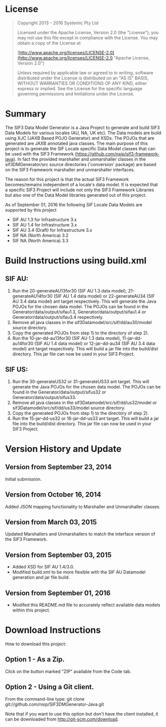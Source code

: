 # License
> Copyright 2013 - 2016 Systemic Pty Ltd
> 
> Licensed under the Apache License, Version 2.0 (the "License"); you may not use this file except in compliance with the License. You may obtain a copy of the License at
> 
> [http://www.apache.org/licenses/LICENSE-2.0](http://www.apache.org/licenses/LICENSE-2.0 "Apache License, Version 2.0")
> 
> Unless required by applicable law or agreed to in writing, software distributed under the License is distributed on an "AS IS" BASIS, WITHOUT WARRANTIES OR CONDITIONS OF ANY KIND, either express or implied. See the License for the specific language governing permissions and limitations under the License.

# Summary
The SIF3 Data Model Generator is a Java Project to generate and build SIF3 Data Models for various 
locales (AU, NA, UK etc). The Data models are build using XJC (JAXB Based POJO Generator) and XSDs. 
The POJOs that are generated are JAXB annotated java classes.
The main purpose of this project is to generate the SIF Locale specific Data Model classes that can
be used with the SIF3 Framework (https://github.com/nsip/sif3-framework-java). In fact the provided
marshaller and unmarshaller classes in the sif3DMGenerator/src source directories ('conversion' package)
are based on the SIF3 Framework marshaller and unmarshaller interfaces.

The reason for this project is that the actual SIF3 Framework becomes/remains independent of a locale's
data model. It is expected that a specific SIF3 Project will include not only the SIF3 Framework 
Libraries but also one of the Data Model libraries generated out of this project.

As of September 01, 2016 the following SIF Locale Data Models are supported by this project
- SIF AU 1.3 for Infrastructure 3.x
- SIF AU 1.4 for Infrastructure 3.x
- SIF AU 3.4 (Draft) for Infrastructure 3.x
- SIF NA (North America) 3.2
- SIF NA (North America) 3.3

# Build Instructions using build.xml

## SIF AU:
1. Run the 20-generateAU13for30 (SIF AU 1.3 data model), 21-generateAU14for30 (SIF AU 1.4 data model)
   or 22-generateAU34 (SIF AU 3.4 data model) ant target respectively.
   This will generate the Java POJOs for the chosen data model. The POJOs can be found in the
   Generator/data/output/sifau1.3, Generator/data/output/sifau1.4 or Generator/data/output/sifau3.4 respectively.
2. Remove all java classes in the sif3Datamodel/src/sif/dd/au30/model source directory.
3. Copy the generated POJOs from step 1) to the directory of step 2).
4. Run the 10-jar-dd-au13for30 (SIF AU 1.3 data model), 11-jar-dd-au14for30 (SIF AU 1.4 data model) or 
   12-jar-dd-au34 (SIF AU 3.4 data model) ant target respectively.
   This will build a jar file into the build/dist directory. This jar file can now be used in your
   SIF3 Project.
  
## SIF US:
1. Run the 30-generateUS32 or 31-generateUS33 ant target.
   This will generate the Java POJOs for the chosen data model. The POJOs can be found in the
   Generator/data/output/sifus32 or Generator/data/output/sifus33.
2. Remove all java classes in the sif3Datamodel/src/sif/dd/us32/model or sif3Datamodel/src/sif/dd/us33/model source directory.
3. Copy the generated POJOs from step 1) to the directory of step 2).
4. Run the 15-jar-dd-us32 or 16-jar-dd-us33 ant target.
   This will build a jar file into the build/dist directory. This jar file can now be used in your
   SIF3 Project.

# Version History and Update

## Version from September 23, 2014
Initial submission.

## Version from October 16, 2014
Added JSON mapping functionality to Marshaller and Unmarshaller classes.

## Version from March 03, 2015
Updated Marshallers and Unmarshallers to match the interface version of the SIF3 Framework.

## Version from September 03, 2015
- Added XSD for SIF AU 1.4/3.0.
- Modified build.xml to be more flexible with the SIF AU Datamodel generation and jar file build.

## Version from September 01, 2016
- Modifed this README.md file to accurately reflect available data models within this project.

# Download Instructions
How to download this project:

## Option 1 - As a Zip.
Click on the button marked "ZIP" available from the Code tab.

## Option 2 - Using a Git client.
From the command-line type: git clone git://github.com/nsip/SIF3DMGenerator-Java.git

Note that if you want to use this option but don't have the client installed, it can be 
downloaded from http://git-scm.com/download.


